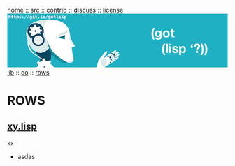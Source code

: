 [home](http://git.io/gotlisp) ::
[src](http://github.com/timm/lisp) ::
[contrib](https://github.com/timm/lisp/blob/master/CONTRIBUTING.md) ::
[discuss](https://github.com/timm/lisp/issues) ::
[license](https://github.com/timm/lisp/blob/master/LICENSE.md)<br>
<a href="https://git.io/gotlisp"><img src="https://raw.githubusercontent.com/timm/lisp/master/etc/img/gotlisp.png" ></a><br>
[lib](https://github.com/timm/lisp/tree/master/src/lib/README.md) :: 
[oo](https://github.com/timm/lisp/tree/master/src/oo/README.md)  :: 
[rows](https://github.com/timm/lisp/tree/master/src/rows/README.md)  
# ROWS




## [xy.lisp](xy.lisp)


`xx `

-   asdas

